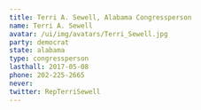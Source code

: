 ```yaml
---
title: Terri A. Sewell, Alabama Congressperson
name: Terri A. Sewell
avatar: /ui/img/avatars/Terri_Sewell.jpg
party: democrat
state: alabama
type: congressperson
lasthall: 2017-05-08
phone: 202-225-2665
never: 
twitter: RepTerriSewell
---
```

